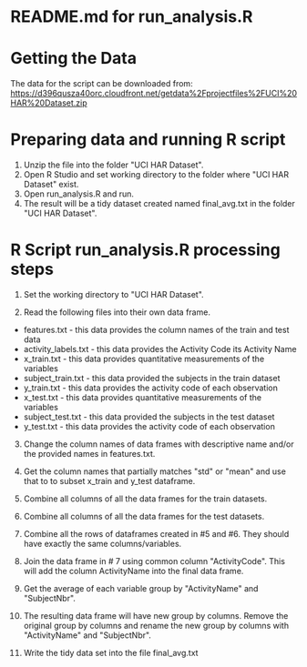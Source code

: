 # README.md for run_analysis.R

Getting the Data
================
The data for the script can be downloaded from:
https://d396qusza40orc.cloudfront.net/getdata%2Fprojectfiles%2FUCI%20HAR%20Dataset.zip



Preparing data and running R script
===================================
1. Unzip the file into the folder "UCI HAR Dataset".
2. Open R Studio and set working directory to the folder where "UCI HAR Dataset" exist.
3. Open run_analysis.R and run.   
4. The result will be a tidy dataset created named final_avg.txt in the folder "UCI HAR 
Dataset".



R Script run_analysis.R processing steps
========================================
1. Set the working directory to "UCI HAR Dataset".

2. Read the following files into their own data frame.
* features.txt - this data provides the column names of the train and test data 
* activity_labels.txt - this data provides the Activity Code its Activity Name
* x_train.txt - this data provides quantitative measurements of the variables
* subject_train.txt - this data provided the subjects in the train dataset
* y_train.txt - this data provides the activity code of each observation
* x_test.txt - this data provides quantitative measurements of the variables
* subject_test.txt - this data provided the subjects in the test dataset
* y_test.txt - this data provides the activity code of each observation

3.  Change the column names of data frames with descriptive name and/or the provided names
in features.txt.

4. Get the column names that partially matches "std" or "mean" and use that to 
to subset x_train and y_test dataframe.

5. Combine all columns of all the data frames for the train datasets.

6. Combine all columns of all the data frames for the test datasets.

7. Combine all the rows of dataframes created in #5 and #6.  They should have exactly 
the same columns/variables.

8. Join the data frame in # 7 using common column "ActivityCode".  This will add the 
column ActivityName into the final data frame.

9. Get the average of each variable group by "ActivityName" and "SubjectNbr".  

10. The resulting data frame will have new group by columns.  Remove the original group by
columns and rename the new group by columns with "ActivityName" and "SubjectNbr". 

11. Write the tidy data set into the file final_avg.txt
